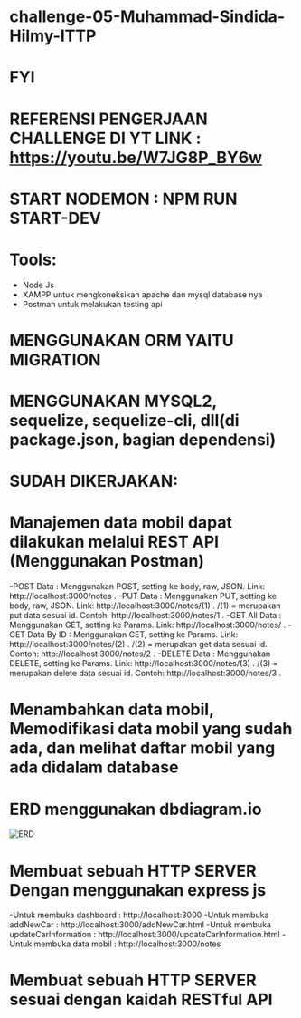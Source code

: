 # challenge-05-Muhammad-Sindida-Hilmy-ITTP

# FYI
# REFERENSI PENGERJAAN CHALLENGE DI YT LINK : https://youtu.be/W7JG8P_BY6w
# START NODEMON : NPM RUN START-DEV
# Tools:
- Node Js
- XAMPP untuk mengkoneksikan apache dan mysql database nya
- Postman untuk melakukan testing api

# MENGGUNAKAN ORM YAITU MIGRATION
# MENGGUNAKAN MYSQL2, sequelize, sequelize-cli, dll(di package.json, bagian dependensi)

# SUDAH DIKERJAKAN:
# Manajemen data mobil dapat dilakukan melalui REST API (Menggunakan Postman)
-POST Data : Menggunakan POST, setting ke body, raw, JSON. Link: http://localhost:3000/notes .
-PUT Data : Menggunakan PUT, setting ke body, raw, JSON. Link: http://localhost:3000/notes/(1) . /(1) = merupakan put data sesuai id.  Contoh: http://localhost:3000/notes/1 .
-GET All Data : Menggunakan GET, setting ke Params. Link: http://localhost:3000/notes/ .
-GET Data By ID : Menggunakan GET, setting ke Params. Link: http://localhost:3000/notes/(2) . /(2) = merupakan get data sesuai id.  Contoh: http://localhost:3000/notes/2 .
-DELETE Data : Menggunakan DELETE, setting ke Params. Link: http://localhost:3000/notes/(3) . /(3) = merupakan delete data sesuai id.  Contoh: http://localhost:3000/notes/3 .

# Menambahkan data mobil, Memodifikasi data mobil yang sudah ada, dan melihat daftar mobil yang ada didalam database

# ERD menggunakan dbdiagram.io
![ERD](https://user-images.githubusercontent.com/92351936/194302190-155f2201-90ce-4668-8c89-b52ebc8e7d44.png)

# Membuat sebuah HTTP SERVER Dengan menggunakan express js
-Untuk membuka dashboard : http://localhost:3000
-Untuk membuka addNewCar : http://localhost:3000/addNewCar.html
-Untuk membuka updateCarInformation : http://localhost:3000/updateCarInformation.html 
-Untuk membuka data mobil : http://localhost:3000/notes 
# Membuat sebuah HTTP SERVER sesuai dengan kaidah RESTful API
